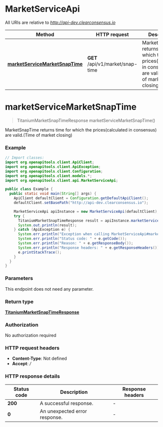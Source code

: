# MarketServiceApi

All URIs are relative to *http://api-dev.clearconsensus.io*

| Method | HTTP request | Description |
|------------- | ------------- | -------------|
| [**marketServiceMarketSnapTime**](MarketServiceApi.md#marketServiceMarketSnapTime) | **GET** /api/v1/market/snap-time | MarketSnapTime returns time for which the prices(calculated in consensus) are valid.(Time of market closing) |


<a name="marketServiceMarketSnapTime"></a>
# **marketServiceMarketSnapTime**
> TitaniumMarketSnapTimeResponse marketServiceMarketSnapTime()

MarketSnapTime returns time for which the prices(calculated in consensus) are valid.(Time of market closing)

### Example
```java
// Import classes:
import org.openapitools.client.ApiClient;
import org.openapitools.client.ApiException;
import org.openapitools.client.Configuration;
import org.openapitools.client.models.*;
import org.openapitools.client.api.MarketServiceApi;

public class Example {
  public static void main(String[] args) {
    ApiClient defaultClient = Configuration.getDefaultApiClient();
    defaultClient.setBasePath("http://api-dev.clearconsensus.io");

    MarketServiceApi apiInstance = new MarketServiceApi(defaultClient);
    try {
      TitaniumMarketSnapTimeResponse result = apiInstance.marketServiceMarketSnapTime();
      System.out.println(result);
    } catch (ApiException e) {
      System.err.println("Exception when calling MarketServiceApi#marketServiceMarketSnapTime");
      System.err.println("Status code: " + e.getCode());
      System.err.println("Reason: " + e.getResponseBody());
      System.err.println("Response headers: " + e.getResponseHeaders());
      e.printStackTrace();
    }
  }
}
```

### Parameters
This endpoint does not need any parameter.

### Return type

[**TitaniumMarketSnapTimeResponse**](TitaniumMarketSnapTimeResponse.md)

### Authorization

No authorization required

### HTTP request headers

 - **Content-Type**: Not defined
 - **Accept**: */*

### HTTP response details
| Status code | Description | Response headers |
|-------------|-------------|------------------|
| **200** | A successful response. |  -  |
| **0** | An unexpected error response. |  -  |

